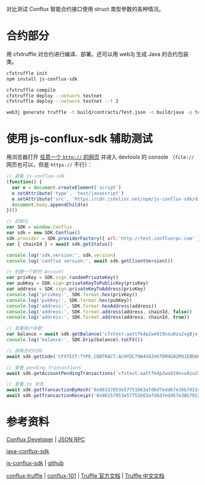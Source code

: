 对比测试 Conflux 智能合约接口使用 struct 类型参数的各种情况。

# 合约部分

用 cfxtruffle 对合约进行编译、部署。还可以用 web3j 生成 Java 的合约包装类。

```sh
cfxtruffle init
npm install js-conflux-sdk

cfxtruffle compile
cfxtruffle deploy --network testnet
cfxtruffle deploy --network testnet --f 2

web3j generate truffle -t build/contracts/Test.json -o build/java -p test.conflux
```

# 使用 js-conflux-sdk 辅助测试

用浏览器打开 [任意一个 `http://` 的网页](http://test.confluxrpc.com) 并进入 devtools 的 console
（`file://` 网页也可以，但是 `https://` 不行）：

```js
// 装载 js-conflux-sdk
(function() {
  var e = document.createElement('script')
  e.setAttribute('type', 'text/javascript')
  e.setAttribute('src', 'https://cdn.jsdelivr.net/npm/js-conflux-sdk/dist/js-conflux-sdk.umd.min.js')
  document.body.appendChild(e)
})()

// 初始化
var SDK = window.Conflux
var sdk = new SDK.Conflux()
sdk.provider = SDK.providerFactory({ url:'http://test.confluxrpc.com' })
var { chainId } = await sdk.getStatus()

console.log('sdk.version:', sdk.version)
console.log('conflux version:', await sdk.getClientVersion())

// 创建一个新的 Account
var privKey = SDK.sign.randomPrivateKey()
var pubKey = SDK.sign.privateKeyToPublicKey(privKey)
var address = SDK.sign.privateKeyToAddress(privKey)
console.log('privKey:', SDK.format.hex(privKey))
console.log('pubKey:', SDK.format.hex(pubKey))
console.log('address:', SDK.format.hexAddress(address))
console.log('address:', SDK.format.address(address, chainId, false))
console.log('address:', SDK.format.address(address, chainId, true))

// 查看账户余额
var balance = await sdk.getBalance('cfxtest:aattfk4p2we919nsu0zu2xg8jxjsnf6zxy4j8wr8va')
console.log('balance:', SDK.Drip(balance).toCFX())

// 获取合约代码
await sdk.getCode('CFXTEST:TYPE.CONTRACT:ACHYDC79W4V83VKTDM4G02M9JEBD6H98P20ADA6NVK')

// 查看 pending transactions
await sdk.getAccountPendingTransactions('cfxtest:aattfk4p2we919nsu0zu2xg8jxjsnf6zxy4j8wr8va')

// 查看 tx 状态
await sdk.getTransactionByHash('0x88157053e57751b63afd6d7edd67e38b702245d79e4879d5315f9429f12fa35e')
await sdk.getTransactionReceipt('0x88157053e57751b63afd6d7edd67e38b702245d79e4879d5315f9429f12fa35e')
```

# 参考资料

[Conflux Developer](https://developer.confluxnetwork.org/)
	| [JSON RPC](http://developer.confluxnetwork.org/conflux-doc/docs/json_rpc/)

[java-conflux-sdk](https://github.com/Conflux-Chain/java-conflux-sdk)

[js-conflux-sdk](https://confluxnetwork.gitbook.io/js-conflux-sdk/)
	| [github](https://github.com/Conflux-Chain/js-conflux-sdk)

[conflux-truffle](https://github.com/Conflux-Chain/conflux-truffle)
	| [conflux-101](https://github.com/Pana/conflux-101)
	| [Truffle 官方文档](https://www.trufflesuite.com/docs/truffle/overview)
	| [Truffle 中文文档](https://learnblockchain.cn/docs/truffle/index.html)
